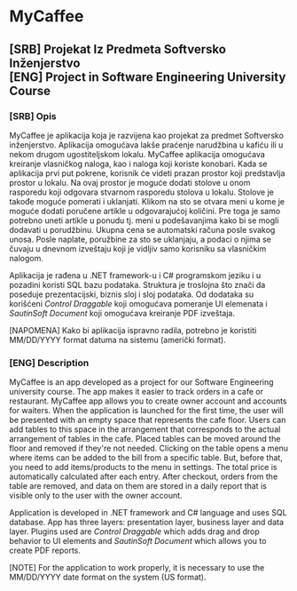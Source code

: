 # MyCaffee

## [SRB] Projekat Iz Predmeta Softversko Inženjerstvo<br/>[ENG] Project in Software Engineering University Course

### [SRB] Opis
MyCaffee je aplikacija koja je razvijena kao projekat za predmet Softversko inženjerstvo. Aplikacija omogućava lakše praćenje narudžbina u kafiću ili u nekom drugom ugostiteljskom lokalu. MyCaffee aplikacija omogućava kreiranje vlasničkog naloga, kao i naloga koji koriste konobari. Kada se aplikacija prvi put pokrene, korisnik će videti prazan prostor koji predstavlja prostor u lokalu. Na ovaj prostor je moguće dodati stolove u onom rasporedu koji odgovara stvarnom rasporedu stolova u lokalu. Stolove je takođe moguće pomerati i uklanjati. Klikom na sto se otvara meni u kome je moguće dodati poručene artikle u odgovarajućoj količini. Pre toga je samo potrebno uneti artikle u ponudu tj. meni u podešavanjima kako bi se mogli dodavati u porudžbinu. Ukupna cena se automatski računa posle svakog unosa. Posle naplate, poružbine za sto se uklanjaju, a podaci o njima se čuvaju u dnevnom izveštaju koji je vidljiv samo korisniku sa vlasničkim nalogom.

Aplikacija je rađena u .NET framework-u i C# programskom jeziku i u pozadini koristi SQL bazu podataka. Struktura je troslojna što znači da poseduje prezentacijski, biznis sloj i sloj podataka. Od dodataka su korišćeni _Control Draggable_ koji omogućava pomeranje UI elemenata i _SautinSoft Document_ koji omogućava kreiranje PDF izveštaja.

[NAPOMENA]
Kako bi aplikacija ispravno radila, potrebno je koristiti MM/DD/YYYY format datuma na sistemu (američki format).

### [ENG] Description
MyCaffee is an app developed as a project for our Software Engineering university course. The app makes it easier to track orders in a cafe or restaurant. MyCaffee app allows you to create owner account and accounts for waiters. When the application is launched for the first time, the user will be presented with an empty space that represents the cafe floor. Users can add tables to this space in the arrangement that corresponds to the actual arrangement of tables in the cafe. Placed tables can be moved around the floor and removed if they're not needed. Clicking on the table opens a menu where items can be added to the bill from a specific table. But, before that, you need to add items/products to the menu in settings. The total price is automatically calculated after each entry. After checkout, orders from the table are removed, and data on them are stored in a daily report that is visible only to the user with the owner account.

Application is developed in .NET framework and C# language and uses SQL database. App has three layers: presentation layer, business layer and data layer. Plugins used are _Control Draggable_ which adds drag and drop behavior to UI elements and _SautinSoft Document_ which allows you to create PDF reports.

[NOTE] 
For the application to work properly, it is necessary to use the MM/DD/YYYY date format on the system (US format).